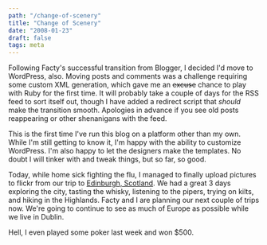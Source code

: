 ```yaml
---
path: "/change-of-scenery"
title: "Change of Scenery"
date: "2008-01-23"
draft: false
tags: meta
---
```


Following Facty's successful transition from Blogger, I decided I'd move to WordPress, also. Moving posts and comments was a challenge requiring some custom XML generation, which gave me an <strike>excuse</strike> chance to play with Ruby for the first time. It will probably take a couple of days for the RSS feed to sort itself out, though I have added a redirect script that *should* make the transition smooth. Apologies in advance if you see old posts reappearing or other shenanigans with the feed.

This is the first time I've run this blog on a platform other than my own. While I'm still getting to know it, I'm happy with the ability to customize WordPress. I'm also happy to let the designers make the templates. No doubt I will tinker with and tweak things, but so far, so good.

Today, while home sick fighting the flu, I managed to finally upload pictures to flickr from our trip to <a href="http://www.flickr.com/photos/fhwrdh/sets/72157603770560686/">Edinburgh, Scotland</a>. We had a great 3 days exploring the city, tasting the whisky, listening to the pipers, trying on kilts, and hiking in the Highlands. Facty and I are planning our next couple of trips now. We're going to continue to see as much of Europe as possible while we live in Dublin.

Hell, I even played some poker last week and won $500.
